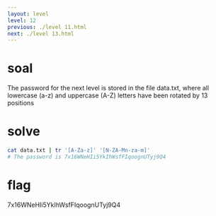 ```yaml
---
layout: level
level: 12
previous: ./level 11.html
next: ./level 13.html
---
```


# soal
The password for the next level is stored in the file data.txt, where all lowercase (a-z) and uppercase (A-Z) letters have been rotated by 13 positions

# solve
```bash
cat data.txt | tr '[A-Za-z]' '[N-ZA-Mn-za-m]'
# The password is 7x16WNeHIi5YkIhWsfFIqoognUTyj9Q4
```

# flag
7x16WNeHIi5YkIhWsfFIqoognUTyj9Q4